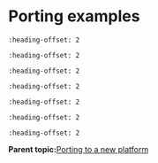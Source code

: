 # Porting examples


```{include} ../topics/copy_a_new_platform_example.md
:heading-offset: 2
```

```{include} ../topics/porting_the_example.md
:heading-offset: 2
```

```{include} ../topics/modify_the_example_project.md
:heading-offset: 2
```

```{include} ../topics/usb_host_cdc_example.md
:heading-offset: 2
```

```{include} ../topics/usb_device_msc_sd_card_example.md
:heading-offset: 2
```

```{include} ../topics/usb_device_audio_speaker_example.md
:heading-offset: 2
```

```{include} ../topics/usb_device_ccid_smart_card_example.md
:heading-offset: 2
```

**Parent topic:**[Porting to a new platform](../topics/porting_to_a_new_platform.md)


